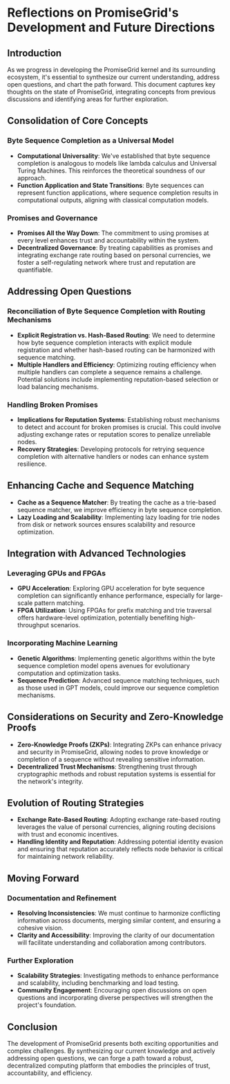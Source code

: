 # Reflections on PromiseGrid's Development and Future Directions

## Introduction

As we progress in developing the PromiseGrid kernel and its surrounding ecosystem, it's essential to synthesize our current understanding, address open questions, and chart the path forward. This document captures key thoughts on the state of PromiseGrid, integrating concepts from previous discussions and identifying areas for further exploration.

## Consolidation of Core Concepts

### Byte Sequence Completion as a Universal Model

- **Computational Universality**: We've established that byte sequence completion is analogous to models like lambda calculus and Universal Turing Machines. This reinforces the theoretical soundness of our approach.
- **Function Application and State Transitions**: Byte sequences can represent function applications, where sequence completion results in computational outputs, aligning with classical computation models.

### Promises and Governance

- **Promises All the Way Down**: The commitment to using promises at every level enhances trust and accountability within the system.
- **Decentralized Governance**: By treating capabilities as promises and integrating exchange rate routing based on personal currencies, we foster a self-regulating network where trust and reputation are quantifiable.

## Addressing Open Questions

### Reconciliation of Byte Sequence Completion with Routing Mechanisms

- **Explicit Registration vs. Hash-Based Routing**: We need to determine how byte sequence completion interacts with explicit module registration and whether hash-based routing can be harmonized with sequence matching.
- **Multiple Handlers and Efficiency**: Optimizing routing efficiency when multiple handlers can complete a sequence remains a challenge. Potential solutions include implementing reputation-based selection or load balancing mechanisms.

### Handling Broken Promises

- **Implications for Reputation Systems**: Establishing robust mechanisms to detect and account for broken promises is crucial. This could involve adjusting exchange rates or reputation scores to penalize unreliable nodes.
- **Recovery Strategies**: Developing protocols for retrying sequence completion with alternative handlers or nodes can enhance system resilience.

## Enhancing Cache and Sequence Matching

- **Cache as a Sequence Matcher**: By treating the cache as a trie-based sequence matcher, we improve efficiency in byte sequence completion.
- **Lazy Loading and Scalability**: Implementing lazy loading for trie nodes from disk or network sources ensures scalability and resource optimization.

## Integration with Advanced Technologies

### Leveraging GPUs and FPGAs

- **GPU Acceleration**: Exploring GPU acceleration for byte sequence completion can significantly enhance performance, especially for large-scale pattern matching.
- **FPGA Utilization**: Using FPGAs for prefix matching and trie traversal offers hardware-level optimization, potentially benefiting high-throughput scenarios.

### Incorporating Machine Learning

- **Genetic Algorithms**: Implementing genetic algorithms within the byte sequence completion model opens avenues for evolutionary computation and optimization tasks.
- **Sequence Prediction**: Advanced sequence matching techniques, such as those used in GPT models, could improve our sequence completion mechanisms.

## Considerations on Security and Zero-Knowledge Proofs

- **Zero-Knowledge Proofs (ZKPs)**: Integrating ZKPs can enhance privacy and security in PromiseGrid, allowing nodes to prove knowledge or completion of a sequence without revealing sensitive information.
- **Decentralized Trust Mechanisms**: Strengthening trust through cryptographic methods and robust reputation systems is essential for the network's integrity.

## Evolution of Routing Strategies

- **Exchange Rate-Based Routing**: Adopting exchange rate-based routing leverages the value of personal currencies, aligning routing decisions with trust and economic incentives.
- **Handling Identity and Reputation**: Addressing potential identity evasion and ensuring that reputation accurately reflects node behavior is critical for maintaining network reliability.

## Moving Forward

### Documentation and Refinement

- **Resolving Inconsistencies**: We must continue to harmonize conflicting information across documents, merging similar content, and ensuring a cohesive vision.
- **Clarity and Accessibility**: Improving the clarity of our documentation will facilitate understanding and collaboration among contributors.

### Further Exploration

- **Scalability Strategies**: Investigating methods to enhance performance and scalability, including benchmarking and load testing.
- **Community Engagement**: Encouraging open discussions on open questions and incorporating diverse perspectives will strengthen the project's foundation.

## Conclusion

The development of PromiseGrid presents both exciting opportunities and complex challenges. By synthesizing our current knowledge and actively addressing open questions, we can forge a path toward a robust, decentralized computing platform that embodies the principles of trust, accountability, and efficiency.

